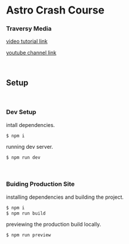 # Astro Crash Course

### Traversy Media

[video tutorial link](https://www.youtube.com/watch?v=Oi9z5gfIHJs)

[youtube channel link](https://www.youtube.com/c/TraversyMedia)

<br>

## Setup

<br>

### Dev Setup

intall dependencies.

```powershell
$ npm i
```

running dev server.

```powershell
$ npm run dev
```

<br>

### Buiding Production Site

installing dependencies and building the project.

```powershell
$ npm i
$ npm run build
```

previewing the production build locally.

```powershell
$ npm run preview
```
